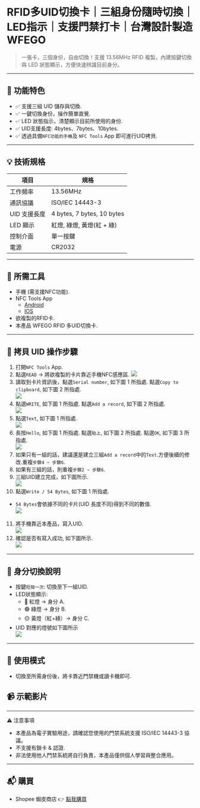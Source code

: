# RFID多UID切換卡｜三組身份隨時切換｜LED指示｜支援門禁打卡｜台灣設計製造 WFEGO

> 一張卡，三個身份，自由切換！支援 13.56MHz RFID 複製，內建按鍵切換與 LED 狀態顯示，方便快速辨識目前身分。

---

## 🎯 功能特色   
- ✅ 支援三組 UID 儲存與切換.   
- ✅ 一鍵切換身份，操作簡單直覺.   
- ✅ LED 狀態指示，清楚顯示目前所使用的身份.   
- ✅ UID支援長度: 4bytes、7bytes、10bytes.   
- ✅ 透過具備`NFC功能的手機`及 `NFC Tools` App 即可進行UID拷貝.

---

## 💡 技術規格   
| 項目 | 規格 |
| ---- | ---- |
| 工作頻率 | 13.56MHz |
| 通訊協議 | ISO/IEC 14443-3 |
| UID 支援長度 | 4 bytes, 7 bytes, 10 bytes |
| LED 顯示 | 紅燈, 綠燈, 黃燈(紅 + 綠) |
| 控制介面 | 單一按鍵 |
| 電源 | CR2032 |

---

## 🔧 所需工具   
* 手機 (需支援NFC功能).   
* NFC Tools App
  * [Android](https://play.google.com/store/apps/details?id=com.wakdev.wdnfc&hl=zh_TW)   
  * [IOS](https://apps.apple.com/tw/app/nfc-tools/id1252962749)   
* 欲複製的RFID卡.   
* 本產品 WFEGO RFID 多UID切換卡.   

---

## 🚀 拷貝 UID 操作步驟   
1. 打開`NFC Tools` App.   
2. 點選`READ` -> 將欲複製的卡片靠近手機NFC感應區.
  ![](image/1.jpg)   
3. 讀取到卡片資訊後，點選`Serial number`, 如下圖 1 所指處. 點選`Copy to clipboard`, 如下圖 2 所指處.   
  ![](image/2.jpg)   
4. 點選`WRITE`, 如下圖 1 所指處. 點選`Add a record`, 如下圖 2 所指處.   
  ![](image/3.jpg)   
5. 點選`Text`, 如下圖 1 所指處.   
  ![](image/4.jpg)   
6. 長按`Hello`, 如下圖 1 所指處. 點選`貼上`, 如下圖 2 所指處. 點選`OK`, 如下圖 3 所指處.   
  ![](image/5.jpg)   
7. 如果只有一組的話，建議還是建立三組`Add a record`中的`Text`.方便後續的修改.重複`步驟4 ~ 步驟6`.   
8. 如果有三組的話，則重複`步驟2 ~ 步驟6`.   
9. 三組UID建立完成，如下圖所示.   
  ![](image/6.jpg)   
10. 點選`Write / 54 Bytes`, 如下圖 1 所指處.   
  * `54 Bytes`會依據不同的卡片(UID 長度不同)得到不同的數值.   
  ![](image/7.jpg)   
11. 將手機靠近本產品，寫入UID.   
  ![](image/8.jpg)   
12. 確認是否有寫入成功, 如下圖所示.   
  ![](image/9.jpg)   

---

## 🎯 身分切換說明   
* 按鍵`短按一次`: 切換至下一組UID.   
* LED狀態顯示:   
  * 🔴 紅燈 → 身分 A.   
  * 🟢 綠燈 → 身分 B.   
  * 🟡 黃燈（紅+綠）→ 身分 C.   
* UID 對應的燈號如下圖所示   
  ![](image/10.jpg)   

---

## 🎯 使用模式   
- 切換至所需身份後，將卡靠近門禁機或讀卡機即可.   

## 📹 示範影片   

---

⚠️ 注意事項   
* 本產品為電子實驗用途，請確認您使用的門禁系統支援 ISO/IEC 14443-3 協議。   
* 不支援有鎖卡 & 認證.   
* 非法使用他人門禁系統將自行負責，本產品僅供個人學習與整合應用。   

---   

## 📬 購買   
- Shopee 蝦皮商店 👉 [點我購買](https://shopee.tw/RFID%E5%A4%9AUID%E5%88%87%E6%8F%9B%E5%8D%A1%EF%BD%9C%E4%B8%89%E7%B5%84%E8%BA%AB%E4%BB%BD%E9%9A%A8%E6%99%82%E5%88%87%E6%8F%9B%EF%BD%9CLED%E6%8C%87%E7%A4%BA%EF%BD%9C%E6%94%AF%E6%8F%B4%E9%96%80%E7%A6%81%E6%89%93%E5%8D%A1%EF%BD%9C%E5%8F%B0%E7%81%A3%E8%A8%AD%E8%A8%88%E8%A3%BD%E9%80%A0-WFEGO-i.26640381.27236823094)